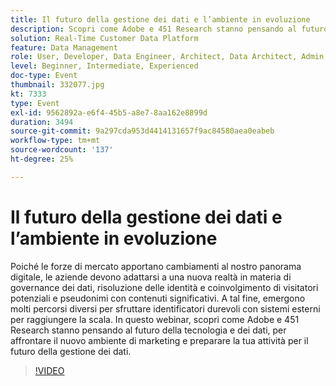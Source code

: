 ```yaml
---
title: Il futuro della gestione dei dati e l’ambiente in evoluzione
description: Scopri come Adobe e 451 Research stanno pensando al futuro della tecnologia e dei dati per affrontare il nuovo ambiente di marketing e preparare la tua azienda per il futuro della gestione dei dati.
solution: Real-Time Customer Data Platform
feature: Data Management
role: User, Developer, Data Engineer, Architect, Data Architect, Admin, Leader
level: Beginner, Intermediate, Experienced
doc-type: Event
thumbnail: 332077.jpg
kt: 7333
type: Event
exl-id: 9562892a-e6f4-45b5-a8e7-8aa162e8899d
duration: 3494
source-git-commit: 9a297cda953d4414131657f9ac84580aea0eabeb
workflow-type: tm+mt
source-wordcount: '137'
ht-degree: 25%

---
```


# Il futuro della gestione dei dati e l’ambiente in evoluzione

Poiché le forze di mercato apportano cambiamenti al nostro panorama digitale, le aziende devono adattarsi a una nuova realtà in materia di governance dei dati, risoluzione delle identità e coinvolgimento di visitatori potenziali e pseudonimi con contenuti significativi. A tal fine, emergono molti percorsi diversi per sfruttare identificatori durevoli con sistemi esterni per raggiungere la scala. In questo webinar, scopri come Adobe e 451 Research stanno pensando al futuro della tecnologia e dei dati, per affrontare il nuovo ambiente di marketing e preparare la tua attività per il futuro della gestione dei dati.

>[!VIDEO](https://video.tv.adobe.com/v/332077/?quality=12&learn=on)
